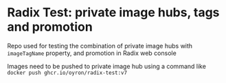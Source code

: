 # Radix Test: private image hubs, tags and promotion

Repo used for testing the combination of private image hubs with `imageTagName` property, and promotion in Radix web console

Images need to be pushed to private image hub using a command like `docker push ghcr.io/oyron/radix-test:v7`



